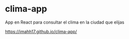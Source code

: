 # clima-app
App en React para consultar el clima en la ciudad que elijas

https://imahh17.github.io/clima-app/
